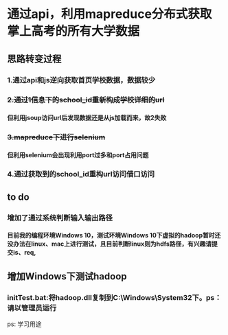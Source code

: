 # 通过api，利用mapreduce分布式获取掌上高考的所有大学数据
## 思路转变过程
### 1.通过api和js逆向获取首页学校数据，数据较少
### ~~2.通过1信息下的school_id重新构成学校详细的url~~
#### 但利用jsoup访问url后发现数据还是从js加载而来，故2失败
### ~~3.mapreduce下进行selenium~~
#### 但利用selenium会出现利用port过多和port占用问题
### 4.通过获取到的school_id重构url访问借口访问
## to do
### 增加了通过系统判断输入输出路径
#### 目前我的编程环境Windows 10，测试环境Windows 10下虚拟的hadoop暂时还没办法在linux、mac上进行测试，且目前判断linux则为hdfs路径，有兴趣请提交is、req,
## 增加Windows下测试hadoop
### initTest.bat:将hadoop.dll复制到C:\Windows\System32下。ps：请以管理员运行
ps: 学习用途